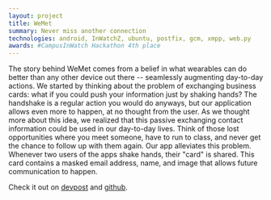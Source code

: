 ```yaml
---
layout: project
title: WeMet
summary: Never miss another connection
technologies: android, InWatchZ, ubuntu, postfix, gcm, xmpp, web.py 
awards: #CampusInWatch Hackathon 4th place
---
```

The story behind WeMet comes from a belief in what wearables can do better than any other device out there -- seamlessly augmenting day-to-day actions.
We started by thinking about the problem of exchanging business cards: what if you could push your information just by shaking hands?
The handshake is a regular action you would do anyways, but our application allows even more to happen, at no thought from the user.
As we thought more about this idea, we realized that this passive exchanging contact information could be used in our day-to-day lives.
Think of those lost opportunities where you meet someone, have to run to class, and never get the chance to follow up with them again.
Our app alleviates this problem.
Whenever two users of the apps shake hands, their "card" is shared.
This card contains a masked email address, name, and image that allows future communication to happen.

Check it out on [devpost](http://devpost.com/software/wemet) and [github](https://github.com/kklin/wemet).
